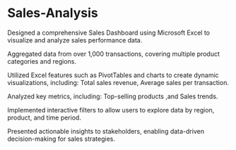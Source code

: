 # Sales-Analysis

Designed a comprehensive Sales Dashboard using Microsoft Excel to visualize and analyze sales performance data.

Aggregated data from over 1,000 transactions, covering multiple product categories and regions.

Utilized Excel features such as PivotTables and charts to create dynamic visualizations, including: Total sales revenue, Average sales per transaction.

Analyzed key metrics, including: Top-selling products ,and Sales trends.

Implemented interactive filters to allow users to explore data by region, product, and time period.

Presented actionable insights to stakeholders, enabling data-driven decision-making for sales strategies.
